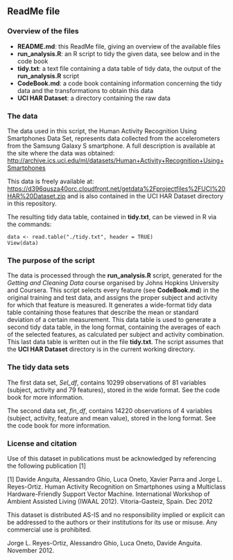 ## ReadMe file

### Overview of the files
* __README.md__: this ReadMe file, giving an overview of the available files
* __run_analysis.R__: an R script to tidy the given data, see below and in the code book
* __tidy.txt__: a text file containing a data table of tidy data, the output of the __run_analysis.R__ script
* __CodeBook.md__: a code book containing information concerning the tidy data and the transformations to obtain this data
* __UCI HAR Dataset__: a directory containing the raw data

### The data

The data used in this script, the Human Activity Recognition Using Smartphones Data Set, represents data collected from the accelerometers from the Samsung Galaxy S smartphone. A full description is available at the site where the data was obtained:
http://archive.ics.uci.edu/ml/datasets/Human+Activity+Recognition+Using+Smartphones

This data is freely available at:
https://d396qusza40orc.cloudfront.net/getdata%2Fprojectfiles%2FUCI%20HAR%20Dataset.zip
and is also contained in the UCI HAR Dataset directory in this repository.

The resulting tidy data table, contained in **tidy.txt**, can be viewed in R via the commands:

```
data <- read.table("./tidy.txt", header = TRUE) 
View(data)
```

### The purpose of the script

The data is processed through the **run_analysis.R** script, generated for the *Getting and Cleaning Data* course organised by Johns Hopkins University and Coursera. This script selects every feature (see **CodeBook.md**) in the original training and test data, and assigns the proper subject and activity for which that feature is measured. It generates a wide-format tidy data table containing those features that describe the mean or standard deviation of a certain measurement. This data table is used to generate a second tidy data table, in the long format, containing the averages of each of the selected features, as calculated per subject and activity combination. This last data table is written out in the file **tidy.txt**. The script assumes that the __UCI HAR Dataset__ directory is in the current working directory.

### The tidy data sets
The first data set, *Sel\_df*, contains 10299 observations of 81 variables (subject, activity and 79 features), stored in the wide format. See the code book for more information.

The second data set, *fin\_df*, contains 14220 observations of 4 variables (subject, activity, feature and mean value), stored in the long format. See the code book for more information.

### License and citation
Use of this dataset in publications must be acknowledged by referencing the following publication [1] 

[1] Davide Anguita, Alessandro Ghio, Luca Oneto, Xavier Parra and Jorge L. Reyes-Ortiz. Human Activity Recognition on Smartphones using a Multiclass Hardware-Friendly Support Vector Machine. International Workshop of Ambient Assisted Living (IWAAL 2012). Vitoria-Gasteiz, Spain. Dec 2012

This dataset is distributed AS-IS and no responsibility implied or explicit can be addressed to the authors or their institutions for its use or misuse. Any commercial use is prohibited.

Jorge L. Reyes-Ortiz, Alessandro Ghio, Luca Oneto, Davide Anguita. November 2012.